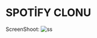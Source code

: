 # SPOTİFY CLONU
 
ScreenShoot:
![ss](https://github.com/VastSea0/spotifyclone/assets/144556903/4bfdcd54-e0a1-46c4-84e3-2f581156b351)
